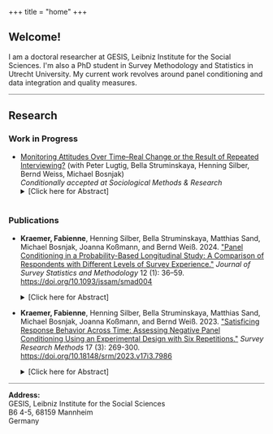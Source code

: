 +++
title = "home"
+++

<!-- Home Section -->
## Welcome!

I am a doctoral researcher at GESIS, Leibniz Institute for the Social Sciences. I'm also a PhD student in Survey Methodology and Statistics in Utrecht University. My current work revolves around panel conditioning and data integration and quality measures.


<hr style="height:1px; border:none; background-color:gray;">

<!-- Research Section -->
## Research

### Work in Progress
- <u>Monitoring Attitudes Over Time–Real Change or the Result of Repeated Interviewing?</u> (with Peter Lugtig, Bella Struminskaya, Henning Silber, Bernd Weiss, Michael Bosnjak)<br>
*Conditionally accepted at Sociological Methods & Research* 
    <details>
        <summary>[Click here for Abstract]</summary>
        Researchers often use panel data to study change and stability of social patterns. However, repeated interviewing can affect respondents’ attitudes in a panel study by raising awareness and triggering reflection processes on surveyed topics (cognitive stimulus hypothesis). We investigated change in respondents’ attitudes about abortion and the underlying mechanisms of attitude change across six waves using data from a survey experiment administered within a probability-based and a non-probability panel in Germany. We manipulated the frequency of receiving identical attitude questions on the same issue. We estimated multiple-group and longitudinal structural equation models to differentiate change in the measurement of reported attitudes from “real” attitude change. We show that repeatedly asking about abortion increases the reliability of respondents’ reported abortion attitudes, providing support for the cognitive stimulus hypothesis. Our results also suggest that improved response behavior due to general survey experience further enhances attitude reliability when answering identical attitude questions repeatedly. 
    </details>
    <br />

### Publications
- **Kraemer, Fabienne**, Henning Silber, Bella Struminskaya, Matthias Sand, Michael Bosnjak, Joanna Koßmann, and Bernd Weiß. 2024. <u>"Panel Conditioning in a Probability-Based Longitudinal Study: A Comparison of Respondents with Different Levels of Survey Experience."</u> *Journal of Survey Statistics and Methodology* 12 (1): 36–59. https://doi.org/10.1093/jssam/smad004 <br>
    <details>
        <summary>[Click here for Abstract]</summary>
        Learning effects due to repeated interviewing, also known as panel conditioning, are a major threat to response quality in later waves of a panel study. To date, research has not provided a clear picture regarding the circumstances, mechanisms, and dimensions of potential panel conditioning effects. In particular, the effects of conditioning frequency, that is, different levels of experience within a panel, on response quality are underexplored. Against this background, we investigated the effects of panel conditioning by using data from the GESIS Panel, a German mixed-mode probability-based panel study. Using two refreshment samples, we compared three panel cohorts with differing levels of experience on several response quality indicators related to the mechanisms of reflection, satisficing, and social desirability. Overall, we find evidence for both negative (i.e., disadvantageous for response quality) and positive (i.e., advantageous for response quality) panel conditioning. Highly experienced respondents were more likely to satisfice by speeding through the questionnaire. They also had a higher probability of refusing to answer sensitive questions than less experienced panel members. However, more experienced respondents were also more likely to optimize the response process by needing less time compared to panelists with lower experience levels (when controlling for speeding). In contrast, we did not find significant differences with respect to the number of “don’t know” responses, nondifferentiation, the selection of first response categories and mid-responses, and the number of nontriggered filter questions. Of the observed differences, speeding showed the highest magnitude with an average increase of 6.0 percentage points for highly experienced panel members compared to low experienced panelists. 
    </details> 

- **Kraemer, Fabienne**, Henning Silber, Bella Struminskaya, Matthias Sand, Michael Bosnjak, Joanna Koßmann, and Bernd Weiß. 2023. <u>"Satisficing Response Behavior Across Time: Assessing Negative Panel Conditioning Using an Experimental Design with Six Repetitions."</u> *Survey Research Methods* 17 (3): 269-300. https://doi.org/10.18148/srm/2023.v17i3.7986 <br>
    <details>
        <summary>[Click here for Abstract]</summary>
        Satisficing response behavior can be a threat to the quality of survey responses. Past research has provided broad empirical evidence on the existence of satisficing and its consequences on data quality, however, relatively little is known about the extent of satisficing over the course of a panel study and its impact on response quality in later waves. Drawing on panel conditioning research, we use question design experiments to investigate whether learning effects across waves of a panel study cause changes in the extent of satisficing and if so, whether general survey experience (learning of the survey process) or familiarity with specific question con- tents (learning of the questionnaire content) accounts for those changes. We use data from a longitudinal survey experiment comprising six panel waves administered within a German non- probability online access panel. To investigate the underlying mechanism of possible learning effects, the experimental study randomly assigned respondents to different frequencies of re- ceiving identical question contents over the six panel waves. Our results show the existence of satisficing in every panel wave, which is in its magnitude similar to the extent of satisficing in the probability-based GESIS Panel that we use as a benchmark study. However, we did not find changes in the extent of satisficing across panel waves, nor did we find moderation effects of the interval between the waves, respondents’ cognitive ability, or motivation. Additional validity analyses showed that satisficing does not only affect the distribution of individual estimates by 15 percent or more but also can have an effect on associations between variables. 
    </details>

<hr style="height:1px; border:none; background-color:gray;">

**Address:** <br />
GESIS, Leibniz Institute for the Social Sciences <br /> 
B6 4-5, 68159 Mannheim <br />
Germany


